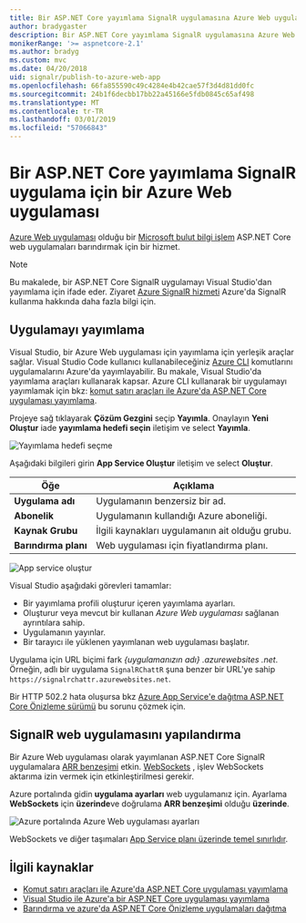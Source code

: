 ```yaml
---
title: Bir ASP.NET Core yayımlama SignalR uygulamasına Azure Web uygulaması
author: bradygaster
description: Bir ASP.NET Core yayımlama SignalR uygulamasına Azure Web uygulaması
monikerRange: '>= aspnetcore-2.1'
ms.author: bradyg
ms.custom: mvc
ms.date: 04/20/2018
uid: signalr/publish-to-azure-web-app
ms.openlocfilehash: 66fa855590c49c4284e4b42cae57f3d4d81dd0fc
ms.sourcegitcommit: 24b1f6decbb17bb22a45166e5fdb0845c65af498
ms.translationtype: MT
ms.contentlocale: tr-TR
ms.lasthandoff: 03/01/2019
ms.locfileid: "57066843"
---
```

# <a name="publish-an-aspnet-core-signalr-app-to-an-azure-web-app"></a>Bir ASP.NET Core yayımlama SignalR uygulama için bir Azure Web uygulaması

[Azure Web uygulaması](/azure/app-service/app-service-web-overview) olduğu bir [Microsoft bulut bilgi işlem](https://azure.microsoft.com/) ASP.NET Core web uygulamaları barındırmak için bir hizmet.

> [!NOTE]
> Bu makalede, bir ASP.NET Core SignalR uygulamayı Visual Studio'dan yayımlama için ifade eder. Ziyaret [Azure SignalR hizmeti](https://azure.microsoft.com/en-gb/services/signalr-service?) Azure'da SignalR kullanma hakkında daha fazla bilgi için.

## <a name="publish-the-app"></a>Uygulamayı yayımlama

Visual Studio, bir Azure Web uygulaması için yayımlama için yerleşik araçlar sağlar. Visual Studio Code kullanıcı kullanabileceğiniz [Azure CLI](/cli/azure) komutlarını uygulamalarını Azure'da yayımlayabilir. Bu makale, Visual Studio'da yayımlama araçları kullanarak kapsar. Azure CLI kullanarak bir uygulamayı yayımlamak için bkz: [komut satırı araçları ile Azure'da ASP.NET Core uygulaması yayımlama](/azure/app-service/app-service-web-get-started-dotnet).

Projeye sağ tıklayarak **Çözüm Gezgini** seçip **Yayımla**. Onaylayın **Yeni Oluştur** iade **yayımlama hedefi seçin** iletişim ve select **Yayımla**.

![Yayımlama hedefi seçme](publish-to-azure-web-app/_static/pick-publish-target-dialog.png)

Aşağıdaki bilgileri girin **App Service Oluştur** iletişim ve select **Oluştur**.

| Öğe | Açıklama |
| ---- | ----------- |
| **Uygulama adı** | Uygulamanın benzersiz bir ad. |
| **Abonelik** | Uygulamanın kullandığı Azure aboneliği. |
| **Kaynak Grubu** | İlgili kaynakları uygulamanın ait olduğu grubu.  |
| **Barındırma planı** | Web uygulaması için fiyatlandırma planı. |

![App service oluştur](publish-to-azure-web-app/_static/create-app-service-dialog.png)

Visual Studio aşağıdaki görevleri tamamlar:

* Bir yayımlama profili oluşturur içeren yayımlama ayarları.
* Oluşturur veya mevcut bir kullanan *Azure Web uygulaması* sağlanan ayrıntılara sahip.
* Uygulamanın yayınlar.
* Bir tarayıcı ile yüklenen yayımlanan web uygulaması başlatır.

Uygulama için URL biçimi fark *{uygulamanızın adı} .azurewebsites .net*. Örneğin, adlı bir uygulama `SignalRChattR` şuna benzer bir URL'ye sahip `https://signalrchattr.azurewebsites.net`.

Bir HTTP 502.2 hata oluşursa bkz [Azure App Service'e dağıtma ASP.NET Core Önizleme sürümü](xref:host-and-deploy/azure-apps/index) bu sorunu çözmek için.

## <a name="configure-signalr-web-app"></a>SignalR web uygulamasını yapılandırma

Bir Azure Web uygulaması olarak yayımlanan ASP.NET Core SignalR uygulamalara [ARR benzeşimi](https://en.wikipedia.org/wiki/Application_Request_Routing) etkin. [WebSockets](xref:fundamentals/websockets) , işlev WebSockets aktarıma izin vermek için etkinleştirilmesi gerekir.

Azure portalında gidin **uygulama ayarları** web uygulamanız için. Ayarlama **WebSockets** için **üzerinde**ve doğrulama **ARR benzeşimi** olduğu **üzerinde**.

![Azure portalında Azure Web uygulaması ayarları](publish-to-azure-web-app/_static/azure-web-app-settings.png)

 WebSockets ve diğer taşımaları [App Service planı üzerinde temel sınırlıdır](/azure/azure-subscription-service-limits#app-service-limits).

## <a name="related-resources"></a>İlgili kaynaklar

* [Komut satırı araçları ile Azure'da ASP.NET Core uygulaması yayımlama](/azure/app-service/app-service-web-get-started-dotnet)
* [Visual Studio ile Azure'a bir ASP.NET Core uygulaması yayımlama](xref:tutorials/publish-to-azure-webapp-using-vs)
* [Barındırma ve azure'da ASP.NET Core Önizleme uygulamaları dağıtma](xref:host-and-deploy/azure-apps/index#deploy-aspnet-core-preview-release-to-azure-app-service)
